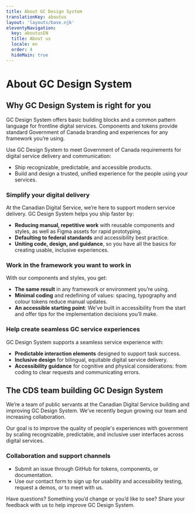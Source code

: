 ```yaml
---
title: About GC Design System
translationKey: aboutus
layout: 'layouts/base.njk'
eleventyNavigation:
  key: aboutusEN
  title: About us
  locale: en
  order: 4
  hideMain: true
---
```


# About GC Design System

## Why GC Design System is right for you

GC Design System offers basic building blocks and a common pattern language for frontline digital services. Components and tokens provide standard Government of Canada branding and experiences for any framework you’re using.  

Use GC Design System to meet Government of Canada requirements for digital service delivery and communication:

- Ship recognizable, predictable, and accessible products.
- Build and design a trusted, unified experience for the people using your services.

### Simplify your digital delivery

At the Canadian Digital Service, we’re here to support modern service delivery. GC Design System helps you ship faster by:

- <strong>Reducing manual, repetitive work</strong> with reusable <gcds-link href="{{ links.components }}">components</gcds-link> and <gcds-link href="{{ links.styles }}">styles</gcds-link>, as well as Figma assets for rapid prototyping.
- <strong>Defaulting to federal standards</strong> and accessibility best practice.
- <strong>Uniting code, design, and guidance</strong>, so you have all the basics for creating usable, inclusive experiences.

### Work in the framework you want to work in

With our components and styles, you get:

- <strong>The same result</strong> in any framework or environment you’re using.
- <strong>Minimal coding</strong> and redefining of values: spacing, typography and colour tokens reduce manual updates.
- <strong>An accessible starting point</strong>: We’ve built in accessibility from the start and offer tips for the implementation decisions you’ll make.

### Help create seamless GC service experiences

GC Design System supports a seamless service experience with:

- <strong>Predictable interaction elements</strong> designed to support task success.
- <strong>Inclusive design</strong> for bilingual, equitable digital service delivery.
- <strong>Accessibility guidance</strong> for cognitive and physical considerations: from coding to clear requests and communicating errors.

## The CDS team building GC Design System

We’re a team of public servants at the Canadian Digital Service building and improving GC Design System. We’ve recently begun growing our team and increasing collaboration.

Our goal is to improve the quality of people's experiences with government by scaling recognizable, predictable, and inclusive user interfaces across digital services.  

### Collaboration and support channels

- Submit an issue through GitHub for <gcds-link href="{{ links.githubTokensIssues }}">tokens</gcds-link>, <gcds-link href="{{ links.githubIssues }}">components</gcds-link>, or <gcds-link href="{{ links.githubDocsIssues }}">documentation</gcds-link>.
- Use our <gcds-link href="{{ links.contact }}">contact form</gcds-link> to sign up for usability and accessibility testing, request a demos, or to meet with us.

Have questions? Something you’d change or you’d like to see? Share your feedback with us to help improve GC Design System.
